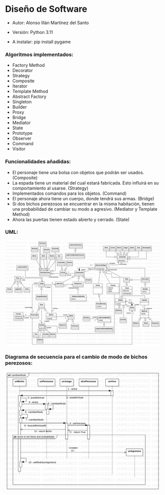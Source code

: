 # Diseño de Software

- Autor: Alonso Illán Martínez del Santo

- Versión: Python 3.11

- A instalar: pip install pygame

### Algoritmos implementados:
  - Factory Method
  - Decorator
  - Strategy
  - Composite
  - Iterator
  - Template Method
  - Abstract Factory
  - Singleton
  - Builder
  - Proxy
  - Bridge
  - Mediator
  - State
  - Prototype
  - Observer
  - Command
  - Visitor

### Funcionalidades añadidas:
  - El personaje tiene una bolsa con objetos que podrán ser usados. (Composite)
  - La espada tiene un material del cual estará fabricada. Esto influirá en su comportamiento al usarse. (Strategy)
  - Implementados comandos para los objetos. (Command)
  - El personaje ahora tiene un cuerpo, donde tendrá sus armas. (Bridge)
  - Si dos bichos perezosos se encuentrar en la misma habitación, tienen una probabilidad de cambiar su modo a agresivo. (Mediator y Template Method)
  - Ahora las puertas tienen estado abierto y cerrado. (State)

### UML:

![UML Laberinto](https://github.com/developwannabe/laberintoPython/blob/main/uml/UML.svg?raw=true)

### Diagrama de secuencia para el cambio de modo de bichos perezosos:

![UML Laberinto](https://github.com/developwannabe/laberintoPython/blob/main/uml/cambiarModo.svg?raw=true)
